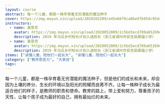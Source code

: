 ```yaml
---
layout: course
abstract: 每一个儿童，都是一株孕育着无穷潜能的魔法种子
cover: https://img.mayun.xin/upload/2020102209/e45e66f9ca0be9fb95dc95dc1a6a939d.jpg
instructors:
  - name: 袁恩忠
    avatar: https://img.mayun.xin/upload/2020052809/2c5bd3ecd789a65269e2da8cbc5b4c43.png
    description: 2019 年马云乡村校长计划入选校长（浙江省湖州市安吉县报福小学）
  - name: 袁恩忠
    avatar: https://img.mayun.xin/upload/2020052809/2c5bd3ecd789a65269e2da8cbc5b4c43.png
    description: 2019 年马云乡村校长计划入选校长（浙江省湖州市安吉县报福小学）
items: ["读懂儿童，陪他们一起长大", "读懂儿童，陪他们一起长大"]
category: ["教师思变力", "大家说"]
tags:
---
```


每一个儿童，都是一株孕育着无穷潜能的魔法种子，但是他们的成长和未来，却会因为土壤的养分、生长的环境以及阳光的照耀而良莠不齐。让每一株种子成长为最适合他们的样子，是教师的职责和使命。教育的路上，带上爱和努力，尊重孩子的天性，让每个孩子成为最好的自己，拥有最灿烂的未来。